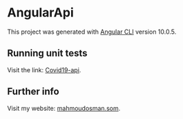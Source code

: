 # AngularApi

This project was generated with [Angular CLI](https://github.com/angular/angular-cli) version 10.0.5.


## Running unit tests

Visit the link: [Covid19-api](https://covid19-web-api.herokuapp.com/posts).
 
## Further info
Visit my website: [mahmoudosman.som](http://mahmoudosman.com/).
